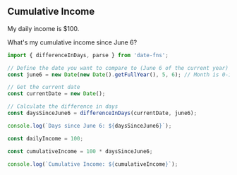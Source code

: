 ## Cumulative Income

My daily income is $100.

What's my cumulative income since June 6?

```js
import { differenceInDays, parse } from 'date-fns';

// Define the date you want to compare to (June 6 of the current year)
const june6 = new Date(new Date().getFullYear(), 5, 6); // Month is 0-indexed (5 = June)

// Get the current date
const currentDate = new Date();

// Calculate the difference in days
const daysSinceJune6 = differenceInDays(currentDate, june6);

console.log(`Days since June 6: ${daysSinceJune6}`);

const dailyIncome = 100;

const cumulativeIncome = 100 * daysSinceJune6;

console.log(`Cumulative Income: ${cumulativeIncome}`);
```